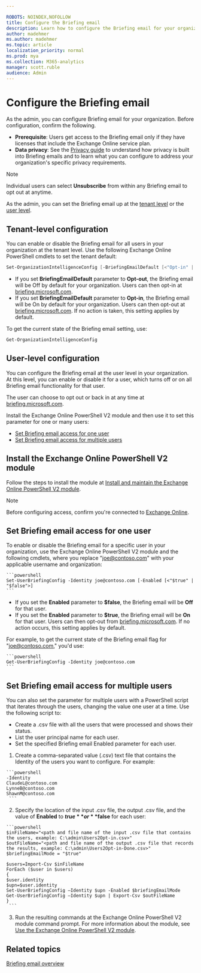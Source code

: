 ```yaml
---

ROBOTS: NOINDEX,NOFOLLOW
title: Configure the Briefing email
description: Learn how to configure the Briefing email for your organization as the admin
author: madehmer
ms.author: madehmer
ms.topic: article
localization_priority: normal 
ms.prod: mya
ms.collection: M365-analytics
manager: scott.ruble
audience: Admin
---
```


# Configure the Briefing email

As the admin, you can configure Briefing email for your organization. Before configuration, confirm the following.

* **Prerequisite**: Users get access to the Briefing email only if they have licenses that include the Exchange Online service plan.
* **Data privacy**: See the [Privacy guide](be-privacy.md) to understand how privacy is built into Briefing emails and to learn what you can configure to address your organization's specific privacy requirements.
<!--
### To configure access at the tenant level

As the admin, use the following steps to change the setting for Briefing email at the tenant level. This setting is enabled by default, so that all users who have an Exchange Online license and their Office language is English (US) will receive the Briefing email.

Users can unsubscribe individually from within any Briefing email they receive. However, if you disable this feature at the tenant level, no users in your organization will receive the Briefing email and individual users cannot override this tenant-level setting.  

1. Sign in to the [Microsoft 365 admin center](https://admin.microsoft.com/Adminportal).
2. Make sure you're using the new admin center. To do this, if the switch in the upper right of the page reads **Try the new admin center**, select it so that it reads **The new admin center**:

    ![New admin center](./images/the-new-admin-center.png)

3. In the left pane, expand **Settings**, and then select **Services**.
4. Under **Services**, select **Briefing email (Preview)**.
5. Select or deselect the checkbox next to **Let people in your organization receive the Briefing email**, and then select **Save changes**. If you deselect the checkbox, all users in your organization will not receive the Briefing email and individual users cannot override this setting.

   ![Briefing email access](./images/be-admin.png)
-->
> [!Note]
> Individual users can select **Unsubscribe** from within any Briefing email to opt out at anytime.

As the admin, you can set the Briefing email up at the [tenant level](#tenant-level-configuration) or the [user level](#user-level-configuration).

## Tenant-level configuration

You can enable or disable the Briefing email for all users in your organization at the tenant level. Use the following Exchange Online PowerShell cmdlets to set the tenant default:

  ```powershell
  Set-OrganizationIntelligenceConfig [-BriefingEmailDefault [<"Opt-in" | "Opt-out">]
  ```

   * If you set **BriefingEmailDefault** parameter to **Opt-out**, the Briefing email will be Off by default for your organization. Users can then opt-in at [briefing.microsoft.com](https://briefing.microsoft.com).
   * If you set **BriefingEmailDefault** parameter to **Opt-in**, the Briefing email will be On by default for your organization. Users can then opt-out at [briefing.microsoft.com](https://briefing.microsoft.com). If no action is taken, this setting applies by default.

To get the current state of the Briefing email setting, use:

```powershell
Get-OrganizationIntelligenceConfig
```

## User-level configuration

You can configure the Briefing email at the user level in your organization. At this level, you can enable or disable it for a user, which turns off or on all Briefing email functionality for that user.

The user can choose to opt out or back in at any time at [briefing.microsoft.com](https://briefing.microsoft.com).

Install the Exchange Online PowerShell V2 module and then use it to set this parameter for one or many users:

* [Set Briefing email access for one user](#set-briefing-email-access-for-one-user)
* [Set Briefing email access for multiple users](#set-briefing-email-access-for-multiple-users)

## Install the Exchange Online PowerShell V2 module

Follow the steps to install the module at [Install and maintain the Exchange Online PowerShell V2 module](https://docs.microsoft.com/powershell/exchange/exchange-online/exchange-online-powershell-v2/exchange-online-powershell-v2?view=exchange-ps#install-and-maintain-the-exchange-online-powershell-v2-module).

> [!Note]
> Before configuring access, confirm you're connected to [Exchange Online](https://docs.microsoft.com/powershell/exchange/exchange-online/exchange-online-powershell-v2/exchange-online-powershell-v2?view=exchange-ps#connect-to-exchange-online-using-the-exo-v2-module).

## Set Briefing email access for one user

To enable or disable the Briefing email for a specific user in your organization, use the Exchange Online PowerShell V2 module and the following cmdlets, where you replace "joe@contoso.com" with your applicable username and organization:

    ```powershell
    Set-UserBriefingConfig -Identity joe@contoso.com [-Enabled [<"$true" | "$false">]
    ```

  - If you set the **Enabled** parameter to **$false**, the Briefing email will be **Off** for that user.
  - If you set the **Enabled** parameter to **$true**, the Briefing email will be **On** for that user. Users can then opt-out from [briefing.microsoft.com](https://briefing.microsoft.com). If no action occurs, this setting applies by default.

  For example, to get the current state of the Briefing email flag for "joe@contoso.com," you'd use:

    ```powershell
    Get-UserBriefingConfig -Identity joe@contoso.com
    ```

## Set Briefing email access for multiple users

You can also set the parameter for multiple users with a PowerShell script that iterates through the users, changing the value one user at a time. Use the following script to:

  - Create a .csv file with all the users that were processed and shows their status.
  - List the user principal name for each user.
  - Set the specified Briefing email Enabled parameter for each user.

  1. Create a comma-separated value (.csv) text file that contains the Identity of the users you want to configure. For example:

    ```powershell
    -Identity
    ClaudeL@contoso.com
    LynneB@contoso.com
    ShawnM@contoso.com
     ```

  2. Specify the location of the input .csv file, the output .csv file, and the value of **Enabled** to **$true** or **$false** for each user:

    ```powershell
    $inFileName="<path and file name of the input .csv file that contains the users, example: C:\admin\Users2Opt-in.csv>"
    $outFileName="<path and file name of the output .csv file that records the results, example: C:\admin\Users2Opt-in-Done.csv>"
    $briefingEmailMode = "$true"

    $users=Import-Csv $inFileName
    ForEach ($user in $users)
    {
    $user.identity
    $upn=$user.identity
    Set-UserBriefingConfig –Identity $upn -Enabled $briefingEmailMode
    Get-UserBriefingConfig –Identity $upn | Export-Csv $outFileName
    }
     ```

  3. Run the resulting commands at the Exchange Online PowerShell V2 module command prompt. For more information about the module, see [Use the Exchange Online PowerShell V2 module](https://docs.microsoft.com/powershell/exchange/exchange-online/exchange-online-powershell-v2/exchange-online-powershell-v2).

## Related topics

[Briefing email overview](be-overview.md)
